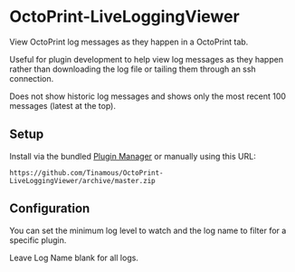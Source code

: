 # OctoPrint-LiveLoggingViewer

View OctoPrint log messages as they happen in a OctoPrint tab.

Useful for plugin development to help view log messages as they happen rather than downloading the log file or tailing them through an ssh connection.

Does not show historic log messages and shows only the most recent 100 messages (latest at the top).

## Setup

Install via the bundled [Plugin Manager](https://github.com/foosel/OctoPrint/wiki/Plugin:-Plugin-Manager)
or manually using this URL:

    https://github.com/Tinamous/OctoPrint-LiveLoggingViewer/archive/master.zip

## Configuration

You can set the minimum log level to watch and the log name to filter for a specific plugin.

Leave Log Name blank for all logs.
